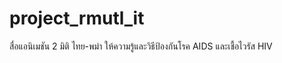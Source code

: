 # project_rmutl_it
สื่อแอนิเมชัน 2 มิติ ไทย-พม่า ให้ความรู้และวิธีป้องกันโรค AIDS และเชื้อไวรัส HIV 
